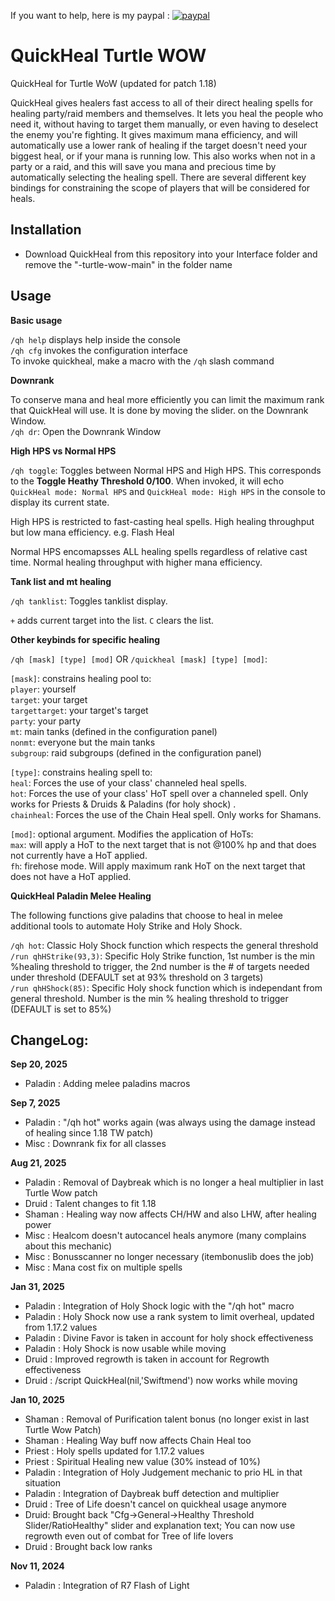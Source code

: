 If you want to help, here is my paypal : [![paypal](https://www.paypalobjects.com/en_US/i/btn/btn_donateCC_LG.gif)](https://paypal.me/sebpoirot)


# QuickHeal Turtle WOW

QuickHeal for Turtle WoW (updated for patch 1.18)

QuickHeal gives healers fast access to all of their direct healing spells for healing party/raid members and themselves. It lets you heal the people who need it, without having to target them manually, or even having to deselect the enemy you're fighting. It gives maximum mana efficiency, and will automatically use a lower rank of healing if the target doesn't need your biggest heal, or if your mana is running low. This also works when not in a party or a raid, and this will save you mana and precious time by automatically selecting the healing spell. There are several different key bindings for constraining the scope of players that will be considered for heals.


## Installation
- Download QuickHeal from this repository into your Interface folder and remove the "-turtle-wow-main" in the folder name

## Usage

**Basic usage**

`/qh help` displays help inside the console<Br>
`/qh cfg` invokes the configuration interface<Br>
To invoke quickheal, make a macro with the `/qh` slash command

**Downrank**

To conserve mana and heal more efficiently you can limit the maximum rank that QuickHeal will use. It is done by moving the slider. on the Downrank Window.<Br>
`/qh dr`: Open the Downrank Window

**High HPS vs Normal HPS**

`/qh toggle`: Toggles between Normal HPS and High HPS. This corresponds to the **Toggle Heathy Threshold 0/100**.  When invoked, it will echo `QuickHeal mode: Normal HPS` and `QuickHeal mode: High HPS` in the console to display its current state.

High HPS is restricted to fast-casting heal spells.
    High healing throughput but low mana efficiency. e.g. Flash Heal

Normal HPS encomapsses ALL healing spells regardless of relative cast time.
    Normal healing throughput with higher mana efficiency.

**Tank list and mt healing**

`/qh tanklist`: Toggles tanklist display.

`+` adds current target into the list.  `C` clears the list.

**Other keybinds for specific healing**

`/qh [mask] [type] [mod]` OR `/quickheal [mask] [type] [mod]`:<Br>

`[mask]`: constrains healing pool to:<Br>
`player`: yourself<Br>
`target`: your target<Br>
`targettarget`: your target's target<Br>
`party`: your party<Br>
`mt`: main tanks (defined in the configuration panel)<Br>
`nonmt`: everyone but the main tanks<Br>
`subgroup`: raid subgroups (defined in the configuration panel)<Br>

`[type]`: constrains healing spell to:<Br>
`heal`: Forces the use of your class' channeled heal spells.<Br>
`hot`: Forces the use of your class' HoT spell over a channeled spell.  Only works for Priests & Druids & Paladins (for holy shock) .<Br>
`chainheal`: Forces the use of the Chain Heal spell.  Only works for Shamans.<Br>

`[mod]`: optional argument.  Modifies the application of HoTs:<Br>
`max`: will apply a HoT to the next target that is not @100% hp and that does not currently have a HoT applied.<Br>
`fh`: firehose mode.  Will apply maximum rank HoT on the next target that does not have a HoT applied.<Br>

**QuickHeal Paladin Melee Healing**

The following functions give paladins that choose to heal in melee additional tools to automate Holy Strike and Holy Shock.

`/qh hot`: Classic Holy Shock function which respects the general threshold<Br>
`/run qhHStrike(93,3)`: Specific Holy Strike function, 1st number is the min %healing threshold to trigger, the 2nd number is the # of targets needed under threshold (DEFAULT set at 93% threshold on 3 targets)<Br>
`/run qhHShock(85)`: Specific Holy shock function which is independant from general threshold. Number is the min % healing threshold to trigger (DEFAULT is set to 85%)<Br>


## ChangeLog:

**Sep 20, 2025**<Br>
- Paladin : Adding melee paladins macros

**Sep 7, 2025**<Br>
- Paladin : "/qh hot" works again (was always using the damage instead of healing since 1.18 TW patch)
- Misc : Downrank fix for all classes

**Aug 21, 2025**<Br>
- Paladin : Removal of Daybreak which is no longer a heal multiplier in last Turtle Wow patch
- Druid : Talent changes to fit 1.18
- Shaman : Healing way now affects CH/HW and also LHW, after healing power
- Misc : Healcom doesn't autocancel heals anymore (many complains about this mechanic)
- Misc : Bonusscanner no longer necessary (itembonuslib does the job)
- Misc : Mana cost fix on multiple spells

**Jan 31, 2025**<Br>
- Paladin : Integration of Holy Shock logic with the "/qh hot" macro
- Paladin : Holy Shock now use a rank system to limit overheal, updated from 1.17.2 values
- Paladin : Divine Favor is taken in account for holy shock effectiveness
- Paladin : Holy Shock is now usable while moving
- Druid : Improved regrowth is taken in account for Regrowth effectiveness
- Druid : /script QuickHeal(nil,'Swiftmend') now works while moving

**Jan 10, 2025**<Br>
- Shaman : Removal of Purification talent bonus (no longer exist in last Turtle Wow Patch)
- Shaman : Healing Way buff now affects Chain Heal too
- Priest : Holy spells updated for 1.17.2 values
- Priest : Spiritual Healing new value (30% instead of 10%)
- Paladin : Integration of Holy Judgement mechanic to prio HL in that situation
- Paladin : Integration of Daybreak buff detection and multiplier
- Druid : Tree of Life doesn't cancel on quickheal usage anymore
- Druid: Brought back "Cfg->General->Healthy Threshold Slider/RatioHealthy" slider and explanation text; You can now use regrowth even out of combat for Tree of life lovers
- Druid : Brought back low ranks

**Nov 11, 2024**<Br>
- Paladin : Integration of R7 Flash of Light













